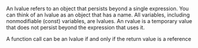 An lvalue refers to an object that persists beyond a single expression. You can
think of an lvalue as an object that has a name. All variables, including
nonmodifiable (const) variables, are lvalues. An rvalue is a temporary value
that does not persist beyond the expression that uses it. 

 A function call can be an lvalue if and only if the return value is a reference 

